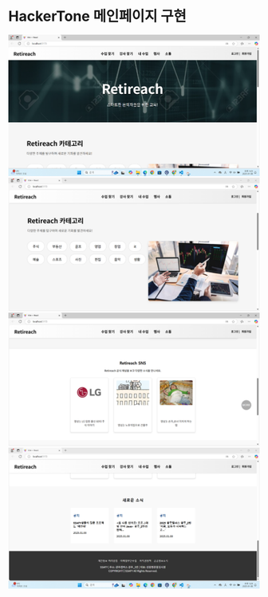 # HackerTone 메인페이지 구현
![alt text](image.png)
![alt text](image-1.png)
![alt text](image-2.png)
![alt text](image-3.png)